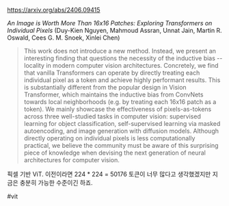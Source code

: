 https://arxiv.org/abs/2406.09415

*An Image is Worth More Than 16x16 Patches: Exploring Transformers on Individual Pixels* (Duy-Kien Nguyen, Mahmoud Assran, Unnat Jain, Martin R. Oswald, Cees G. M. Snoek, Xinlei Chen)

> This work does not introduce a new method. Instead, we present an interesting finding that questions the necessity of the inductive bias -- locality in modern computer vision architectures. Concretely, we find that vanilla Transformers can operate by directly treating each individual pixel as a token and achieve highly performant results. This is substantially different from the popular design in Vision Transformer, which maintains the inductive bias from ConvNets towards local neighborhoods (e.g. by treating each 16x16 patch as a token). We mainly showcase the effectiveness of pixels-as-tokens across three well-studied tasks in computer vision: supervised learning for object classification, self-supervised learning via masked autoencoding, and image generation with diffusion models. Although directly operating on individual pixels is less computationally practical, we believe the community must be aware of this surprising piece of knowledge when devising the next generation of neural architectures for computer vision.

픽셀 기반 ViT. 이전이라면 224 * 224 = 50176 토큰이 너무 많다고 생각했겠지만 지금은 충분히 가능한 수준이긴 하죠.

#vit 